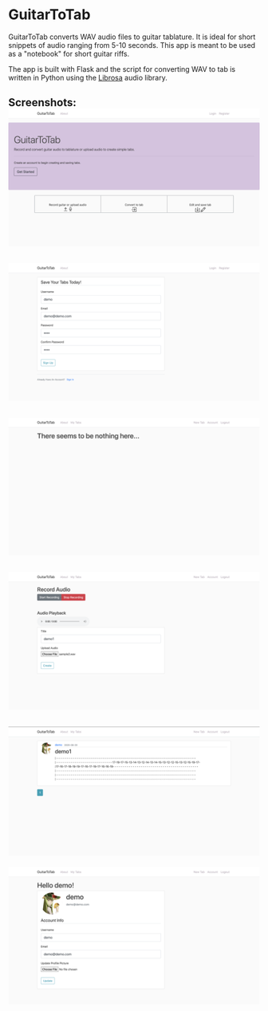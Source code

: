 # GuitarToTab
GuitarToTab converts WAV audio files to guitar tablature. It is ideal for short snippets of audio ranging from 5-10 seconds. 
This app is meant to be used as a "notebook" for short guitar riffs.

The app is built with Flask and the script for converting WAV to tab is written in Python using the [Librosa](https://github.com/librosa/librosa) audio library.

Screenshots:
![Landing](/demo_pics/landing.png)
-----
![Register](/demo_pics/register.png)
-----
![EmptyHome](/demo_pics/empty_home.png)
-----
![NewTab](/demo_pics/newtab.png)
-----
![HomeTab](/demo_pics/home_with_tab.png)
-----
![Account](/demo_pics/account.png)


